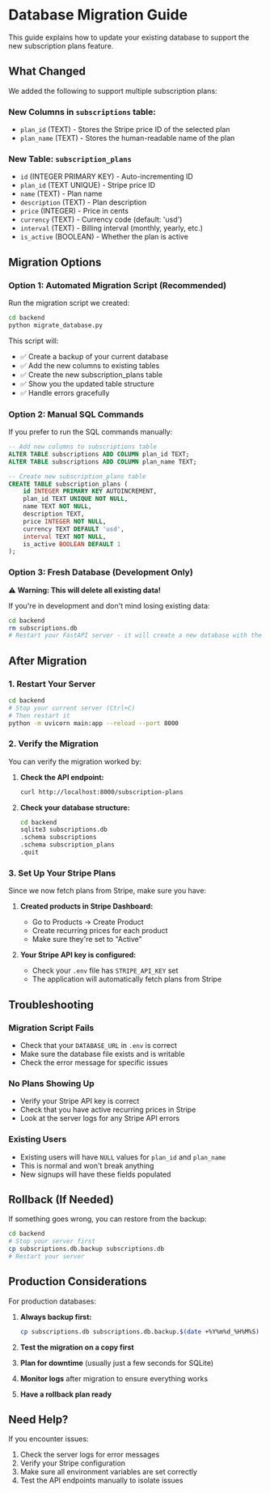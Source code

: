 # Database Migration Guide

This guide explains how to update your existing database to support the new subscription plans feature.

## What Changed

We added the following to support multiple subscription plans:

### New Columns in `subscriptions` table:
- `plan_id` (TEXT) - Stores the Stripe price ID of the selected plan
- `plan_name` (TEXT) - Stores the human-readable name of the plan

### New Table: `subscription_plans`
- `id` (INTEGER PRIMARY KEY) - Auto-incrementing ID
- `plan_id` (TEXT UNIQUE) - Stripe price ID
- `name` (TEXT) - Plan name
- `description` (TEXT) - Plan description
- `price` (INTEGER) - Price in cents
- `currency` (TEXT) - Currency code (default: 'usd')
- `interval` (TEXT) - Billing interval (monthly, yearly, etc.)
- `is_active` (BOOLEAN) - Whether the plan is active

## Migration Options

### Option 1: Automated Migration Script (Recommended)

Run the migration script we created:

```bash
cd backend
python migrate_database.py
```

This script will:
- ✅ Create a backup of your current database
- ✅ Add the new columns to existing tables
- ✅ Create the new subscription_plans table
- ✅ Show you the updated table structure
- ✅ Handle errors gracefully

### Option 2: Manual SQL Commands

If you prefer to run the SQL commands manually:

```sql
-- Add new columns to subscriptions table
ALTER TABLE subscriptions ADD COLUMN plan_id TEXT;
ALTER TABLE subscriptions ADD COLUMN plan_name TEXT;

-- Create new subscription_plans table
CREATE TABLE subscription_plans (
    id INTEGER PRIMARY KEY AUTOINCREMENT,
    plan_id TEXT UNIQUE NOT NULL,
    name TEXT NOT NULL,
    description TEXT,
    price INTEGER NOT NULL,
    currency TEXT DEFAULT 'usd',
    interval TEXT NOT NULL,
    is_active BOOLEAN DEFAULT 1
);
```

### Option 3: Fresh Database (Development Only)

⚠️ **Warning: This will delete all existing data!**

If you're in development and don't mind losing existing data:

```bash
cd backend
rm subscriptions.db
# Restart your FastAPI server - it will create a new database with the updated schema
```

## After Migration

### 1. Restart Your Server
```bash
cd backend
# Stop your current server (Ctrl+C)
# Then restart it
python -m uvicorn main:app --reload --port 8000
```

### 2. Verify the Migration
You can verify the migration worked by:

1. **Check the API endpoint:**
   ```bash
   curl http://localhost:8000/subscription-plans
   ```

2. **Check your database structure:**
   ```bash
   cd backend
   sqlite3 subscriptions.db
   .schema subscriptions
   .schema subscription_plans
   .quit
   ```

### 3. Set Up Your Stripe Plans
Since we now fetch plans from Stripe, make sure you have:

1. **Created products in Stripe Dashboard:**
   - Go to Products → Create Product
   - Create recurring prices for each product
   - Make sure they're set to "Active"

2. **Your Stripe API key is configured:**
   - Check your `.env` file has `STRIPE_API_KEY` set
   - The application will automatically fetch plans from Stripe

## Troubleshooting

### Migration Script Fails
- Check that your `DATABASE_URL` in `.env` is correct
- Make sure the database file exists and is writable
- Check the error message for specific issues

### No Plans Showing Up
- Verify your Stripe API key is correct
- Check that you have active recurring prices in Stripe
- Look at the server logs for any Stripe API errors

### Existing Users
- Existing users will have `NULL` values for `plan_id` and `plan_name`
- This is normal and won't break anything
- New signups will have these fields populated

## Rollback (If Needed)

If something goes wrong, you can restore from the backup:

```bash
cd backend
# Stop your server first
cp subscriptions.db.backup subscriptions.db
# Restart your server
```

## Production Considerations

For production databases:

1. **Always backup first:**
   ```bash
   cp subscriptions.db subscriptions.db.backup.$(date +%Y%m%d_%H%M%S)
   ```

2. **Test the migration on a copy first**

3. **Plan for downtime** (usually just a few seconds for SQLite)

4. **Monitor logs** after migration to ensure everything works

5. **Have a rollback plan ready**

## Need Help?

If you encounter issues:

1. Check the server logs for error messages
2. Verify your Stripe configuration
3. Make sure all environment variables are set correctly
4. Test the API endpoints manually to isolate issues
